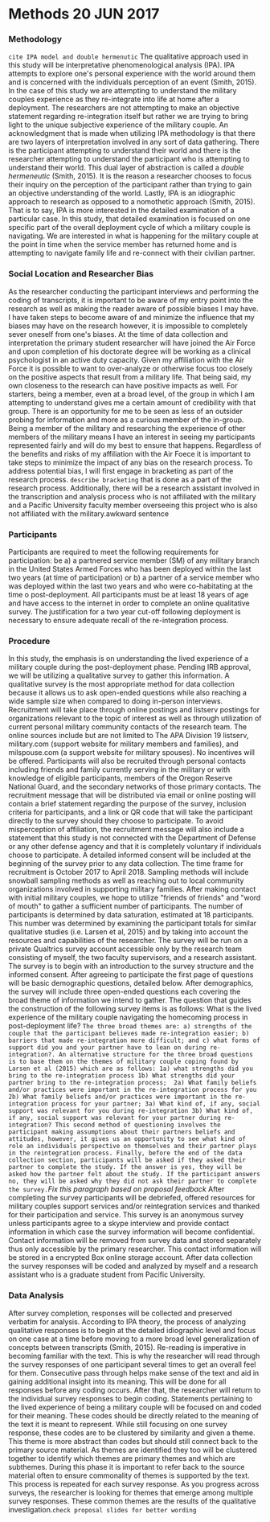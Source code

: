 # Methods 20 JUN 2017
### Methodology
`cite IPA model and double hermenutic`
The qualitative approach used in this study will be interpretative phenomenological analysis (IPA). IPA attempts to explore one's personal experience with the world around them and is concerned with the individuals perception of an event (Smith, 2015). In the case of this study we are attempting to understand the military couples experience as they re-integrate into life at home after a deployment. The researchers are not attempting to make an objective statement regarding re-integration itself but rather we are trying to bring light to the unique subjective experience of the military couple. An acknowledgment that is made when utilizing IPA methodology is that there are two layers of interpretation involved in any sort of data gathering. There is the participant attempting to understand their world and there is the researcher attempting to understand the participant who is attempting to understand their world. This dual layer of abstraction is called a *double hermeneutic* (Smith, 2015). It is the reason a researcher chooses to focus their inquiry on the perception of the participant rather than trying to gain an objective understanding of the world.
Lastly, IPA is an idiographic approach to research as opposed to a nomothetic approach (Smith, 2015). That is to say, IPA is more interested in the detailed examination of a particular case. In this study, that detailed examination is focused on one specific part of the overall deployment cycle of which a military couple is navigating. We are interested in what is happening for the military couple at the point in time when the service member has returned home and is attempting to navigate family life and re-connect with their civilian partner. 
### Social Location and Researcher Bias
As the researcher conducting the participant interviews and performing the coding of transcripts, it is important to be aware of my entry point into the research as well as making the reader aware of possible biases I may have. I have taken steps to become aware of and minimize the influence that my biases may have on the research however, it is impossible to completely sever oneself from one's biases. At the time of data collection and interpretation the primary student researcher will have joined the Air Force and upon completion of his doctorate degree will be working as a clinical psychologist in an active duty capacity. Given my affiliation with the Air Force it is possible to want to over-analyze or otherwise focus too closely on the positive aspects that result from a military life. 
That being said, my own closeness to the research can have positive impacts as well. For starters, being a member, even at a broad level, of the group in which I am attempting to understand gives me a certain amount of credibility with that group. There is an opportunity for me to be seen as less of an outsider probing for information and more as a curious member of the in-group. Being a member of the military and researching the experience of other members of the military means I have an interest in seeing my participants represented fairly and will do my best to ensure that happens. 
Regardless of the benefits and risks of my affiliation with the Air Foece it is important to take steps to minimize the impact of any bias on the research process. To address potential bias, I will first engage in bracketing as part of the research process. `describe bracketing` that is done as a part of the research process. Additionally, there will be a research assistant involved in the transcription and analysis process who is not affiliated with the military and a Pacific University faculty member overseeing this project who is also not affiliated with the military.awkward sentence
### Participants
Participants are required to meet the following requirements for participation: be a) a partnered service member (SM) of any military branch in the United States Armed Forces who has been deployed within the last two years (at time of participation) or b) a partner of a service member who was deployed within the last two years and who were co-habitating at the time o post-deployment. All participants must be at least 18 years of age and have access to the internet in order to complete an online qualitative survey. The justification for a two year cut-off following deployment is necessary to ensure adequate recall of the re-integration process.
### Procedure
In this study, the emphasis is on understanding the lived experience of a military couple during the post-deployment phase. Pending IRB approval, we will be utilizing a qualitative survey to gather this information. A qualitative survey is the most appropriate method for data collection because it allows us to ask open-ended questions while also reaching a wide sample size when compared to doing in-person interviews. Recruitment will take place through online postings and listserv postings for organizations relevant to the topic of interest as well as through utilization of current personal military community contacts of the research team. The online sources include but are not limited to The APA Division 19 listserv, military.com (support website for military members and families), and milspouse.com (a support website for military spouses). No incentives will be offered. Participants will also be recruited through personal contacts including friends and family currently serving in the military or with knowledge of eligible participants, members of the Oregon Reserve National Guard, and the secondary networks of those primary contacts. The recruitment message that will be distributed via email or online posting will contain a brief statement regarding the purpose of the survey, inclusion criteria for participants, and a link or QR code that will take the participant directly to the survey should they choose to participate. To avoid misperception of affiliation, the recruitment message will also include a statement that this study is not connected with the Department of Defense or any other defense agency and that it is completely voluntary if individuals choose to participate. A detailed informed consent will be included at the beginning of the survey prior to any data collection.
The time frame for recruitment is October 2017 to April 2018. Sampling methods will include snowball sampling methods as well as reaching out to local community organizations involved in supporting military families. After making contact with initial military couples, we hope to utilize "friends of friends" and "word of mouth" to gather a sufficient number of participants. The number of participants is determined by data saturation, estimated at 18 participants. This number was determined by examining the participant totals for similar qualitative studies (i.e. Larsen et al, 2015) and by taking into account the resources and capabilities of the researcher.
The survey will be run on a private Qualtrics survey account accessible only by the research team consisting of myself, the two faculty supervisors, and a research assistant. The survey is to begin with an introduction to the survey structure and the informed consent. After agreeing to participate the first page of questions will be basic demographic questions, detailed below. After demographics, the survey will include three open-ended questions each covering the broad theme of information we intend to gather. The question that guides the construction of the following survey items is as follows: What is the lived experience of the military couple navigating the homecoming process in post-deployment life? `The three broad themes are: a) strengths of the couple that the participant believes made re-integration easier; b) barriers that made re-integration more difficult; and c) what forms of support did you and your partner have to lean on during re-integration?. An alternative structure for the three broad questions is to base them on the themes of military couple coping found by Larsen et al (2015) which are as follows: 1a) what strengths did you bring to the re-integration process 1b) What strengths did your partner bring to the re-integration process;  2a) What family beliefs and/or practices were important in the re-integration process for you 2b) What family beliefs and/or practices were important in the re-integration process for your partner; 3a) What kind of, if any, social support was relevant for you during re-integration 3b) What kind of, if any, social support was relevant for your partner during re-integration? This second method of questioning involves the participant making assumptions about their partners beliefs and attitudes, however, it gives us an opportunity to see what kind of role an individuals perspective on themselves and their partner plays in the reintegration process. Finally, before the end of the data collection section, participants will be asked if they asked their partner to complete the study. If the answer is yes, they will be asked how the partner felt about the study. If the participant answers no, they will be asked why they did not ask their partner to complete the survey.`*Fix this paragraph based on proposal feedback*
After completing the survey participants will be debriefed, offered resources for military couples support services and/or reintegration services and thanked for their participation and service. This survey is an anonymous survey unless participants agree to a skype interview and provide contact information in which case the survey information will become confidential. Contact information will be removed from survey data and stored separately thus only accessible by the primary researcher. This contact information will be stored in a encrypted Box online storage account. After data collection the survey responses will be coded and analyzed by myself and a research assistant who is a graduate student from Pacific University. 
### Data Analysis
After survey completion, responses will be collected and preserved verbatim for analysis. According to IPA theory, the process of analyzing qualitative responses is to begin at the detailed idiographic level and focus on one case at a time before moving to a more broad level generalization of concepts between transcripts (Smith, 2015). Re-reading is imperative in becoming familiar with the text. This is why the researcher will read through the survey responses of one participant several times to get an overall feel for them. Consecutive pass through helps make sense of the text and aid in gaining additional insight into its meaning. This will be done for all responses before any coding occurs. After that, the researcher will return to the individual survey responses to begin coding. Statements pertaining to the lived experience of being a military couple will be focused on and coded for their meaning. These codes should be directly related to the meaning of the text it is meant to represent. While still focusing on one survey response, these codes are to be clustered by similarity and given a theme. This theme is more abstract than codes but should still connect back to the primary source material. As themes are identified they too will be clustered together to identify which themes are primary themes and which are subthemes. During this phase it is important to refer back to the source material often to ensure commonality of themes is supported by the text. This process is repeated for each survey response. As you progress across surveys, the researcher is looking for themes that emerge among multiple survey responses. These common themes are the results of the qualitative investigation.`check proposal slides for better wording`